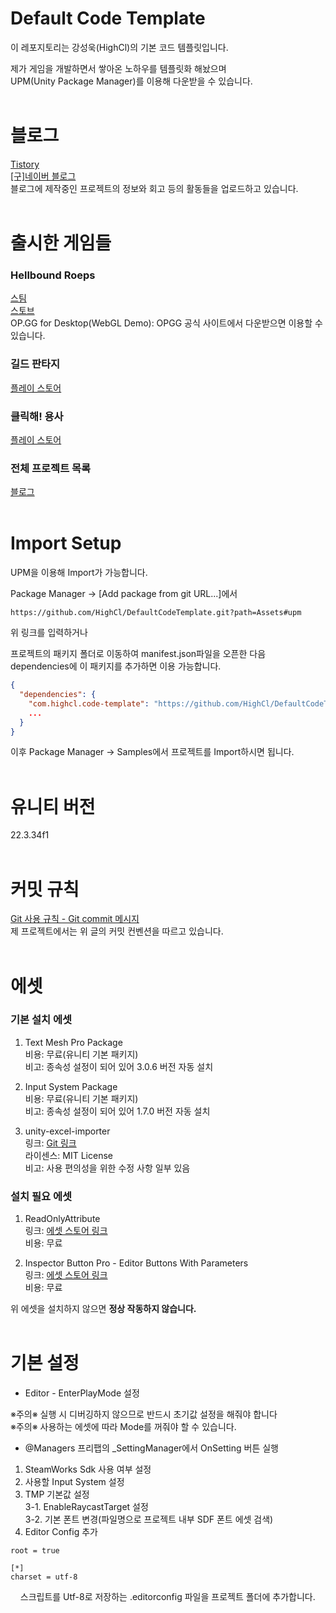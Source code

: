 # Default Code Template
이 레포지토리는 강성욱(HighCl)의 기본 코드 템플릿입니다.

제가 게임을 개발하면서 쌓아온 노하우를 템플릿화 해놨으며<br>
UPM(Unity Package Manager)를 이용해 다운받을 수 있습니다.
<br><br>

# 블로그
[Tistory](https://highcl.tistory.com/)<br>
[[구]네이버 블로그](https://blog.naver.com/fdsa1469/221353170686)<br>
블로그에 제작중인 프로젝트의 정보와 회고 등의 활동들을 업로드하고 있습니다.
<br><br>

# 출시한 게임들
### Hellbound Roeps
[스팀](https://store.steampowered.com/app/2591090/Hellbound_Ropes/)<br>
[스토브](https://store.onstove.com/ko/games/2657)<br>
OP.GG for Desktop(WebGL Demo): OPGG 공식 사이트에서 다운받으면 이용할 수 있습니다.

### 길드 판타지
[플레이 스토어](https://play.google.com/store/apps/details?id=com.GameCell.GuildFantasy)


### 클릭해! 용사
[플레이 스토어](https://play.google.com/store/apps/details?id=com.jaarts.clickerhero)

### 전체 프로젝트 목록
[블로그](https://blog.naver.com/fdsa1469/223041499127)
<br><br>

# Import Setup
UPM을 이용해 Import가 가능합니다.

Package Manager -> [Add package from git URL...]에서<br>
```jsonc
https://github.com/HighCl/DefaultCodeTemplate.git?path=Assets#upm
```
위 링크를 입력하거나

프로젝트의 패키지 폴더로 이동하여 manifest.json파일을 오픈한 다음 dependencies에 이 패키지를 추가하면 이용 가능합니다.

```json
{
  "dependencies": {
    "com.highcl.code-template": "https://github.com/HighCl/DefaultCodeTemplate.git?path=Assets#upm",
    ...
  }
}
```
이후 Package Manager -> Samples에서 프로젝트를 Import하시면 됩니다.
<br><br>

# 유니티 버전
22.3.34f1
<br><br>

# 커밋 규칙
[Git 사용 규칙 - Git commit 메시지](https://tttsss77.tistory.com/58)<br>
제 프로젝트에서는 위 글의 커밋 컨벤션을 따르고 있습니다.
<br><br>

# 에셋
### 기본 설치 에셋
1. Text Mesh Pro Package<br>
비용: 무료(유니티 기본 패키지)<br>
비고: 종속성 설정이 되어 있어 3.0.6 버전 자동 설치

2. Input System Package<br>
비용: 무료(유니티 기본 패키지)<br>
비고: 종속성 설정이 되어 있어 1.7.0 버전 자동 설치

3. unity-excel-importer<br>
링크: [Git 링크](https://github.com/mikito/unity-excel-importer)<br>
라이센스: MIT License<br>
비고: 사용 편의성을 위한 수정 사항 일부 있음

### 설치 필요 에셋
1. ReadOnlyAttribute<br>
링크: [에셋 스토어 링크](https://assetstore.unity.com/packages/tools/gui/readonly-attribute-134710)<br>
비용: 무료

2. Inspector Button Pro - Editor Buttons With Parameters<br>
링크: [에셋 스토어 링크](https://assetstore.unity.com/packages/tools/utilities/inspector-button-pro-editor-buttons-with-parameters-151474)<br>
비용: 무료

위 에셋을 설치하지 않으면 <b>정상 작동하지 않습니다.</b><br>
<br>

# 기본 설정
- Editor - EnterPlayMode 설정<br>

※주의※ 실행 시 디버깅하지 않으므로 반드시 초기값 설정을 해줘야 합니다<br>
※주의※ 사용하는 에셋에 따라 Mode를 꺼줘야 할 수 있습니다.

- @Managers 프리팹의 _SettingManager에서 OnSetting 버튼 실행<br>
1. SteamWorks Sdk 사용 여부 설정<br>
2. 사용할 Input System 설정<br>
3. TMP 기본값 설정<br>
3-1. EnableRaycastTarget 설정<br>
3-2. 기본 폰트 변경(파일명으로 프로젝트 내부 SDF 폰트 에셋 검색)
4. Editor Config 추가<br>
```jsonc
root = true

[*]
charset = utf-8
```
&nbsp;&nbsp;&nbsp;&nbsp;스크립트를 Utf-8로 저장하는 .editorconfig 파일을 프로젝트 폴더에 추가합니다.<br>

